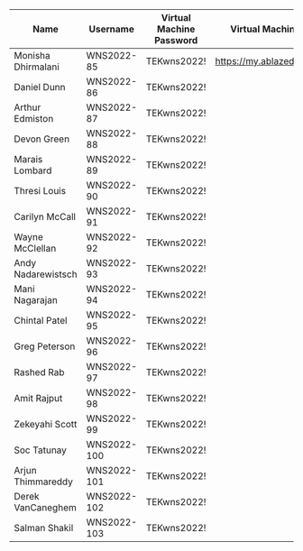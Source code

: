 | Name                 | Username    | Virtual Machine Password | Virtual Machine Portal                  |
|----------------------|-------------|--------------------------|----------------------------------------|
| Monisha Dhirmalani  | WNS2022-85  | TEKwns2022!              | https://my.ablazedesktop.com |
| Daniel Dunn         | WNS2022-86  | TEKwns2022!              |                                        |
| Arthur Edmiston     | WNS2022-87  | TEKwns2022!              |                                       |
| Devon Green         | WNS2022-88  | TEKwns2022!              |                                       |
| Marais Lombard      | WNS2022-89  | TEKwns2022!              |                                       |
| Thresi Louis        | WNS2022-90  | TEKwns2022!              |                                       |
| Carilyn McCall      | WNS2022-91  | TEKwns2022!              |                                       |
| Wayne McClellan     | WNS2022-92  | TEKwns2022!              |                                       |
| Andy Nadarewistsch  | WNS2022-93  | TEKwns2022!              |                                       |
| Mani Nagarajan      | WNS2022-94  | TEKwns2022!              |                                       |
| Chintal Patel       | WNS2022-95  | TEKwns2022!              |                                       |
| Greg Peterson       | WNS2022-96  | TEKwns2022!              |                                       |
| Rashed Rab          | WNS2022-97  | TEKwns2022!              |                                       |
| Amit Rajput         | WNS2022-98  | TEKwns2022!              |                                       |
| Zekeyahi Scott      | WNS2022-99  | TEKwns2022!              |                                       |
| Soc Tatunay         | WNS2022-100 | TEKwns2022!              |                                       |
| Arjun Thimmareddy   | WNS2022-101 | TEKwns2022!              |                                       |
| Derek VanCaneghem   | WNS2022-102 | TEKwns2022!              |                                       |
| Salman Shakil       | WNS2022-103 | TEKwns2022!              |                                       |
